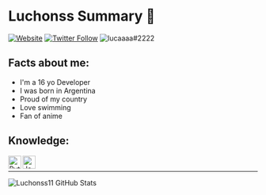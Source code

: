 # Luchonss Summary 📃

[![Website](https://img.shields.io/website?label=luchonshub.io&style=for-the-badge&url=https%3A%2F%2Fluchonshub.io)](https://luchonshub.io)
[![Twitter Follow](https://img.shields.io/twitter/follow/luchonss11?color=1DA1F2&logo=twitter&style=for-the-badge)](https://twitter.com/intent/follow?original_referer=https%3A%2F%2Fgithub.com%2Fluchonss11&screen_name=luchonss11)
![lucaaaa#2222](https://dcbadge.vercel.app/api/shield/454754987432607746)




## Facts about me:

- I'm a 16 yo Developer
- I was born in Argentina
- Proud of my country
- Love swimming 
- Fan of anime

## Knowledge:

<img align="left" alt="Python" width="26px" src="https://upload.wikimedia.org/wikipedia/commons/thumb/c/c3/Python-logo-notext.svg/768px-Python-logo-notext.svg.png" />
<img align="left" alt="JavaScript" width="26px" src="https://upload.wikimedia.org/wikipedia/commons/thumb/9/99/Unofficial_JavaScript_logo_2.svg/1200px-Unofficial_JavaScript_logo_2.svg.png" />

<br />

---

<img align="left" alt="Luchonss11 GitHub Stats" src="https://github-readme-stats.codestackr.vercel.app/api?username=Luchonss11&show_icons=true&hide_border=true" />
